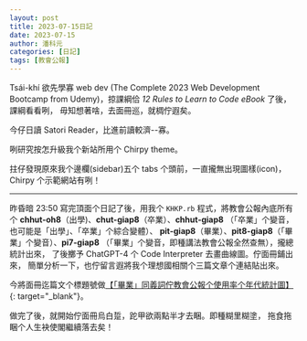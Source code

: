 ```yaml
---
layout: post
title: 2023-07-15日記
date: 2023-07-15
author: 潘科元
categories: [日記]
tags: [教會公報]
---
```


Tsái-khí 欲先學寡 web dev (The Complete 2023 Web Development Bootcamp from Udemy)，掠課綱佮 *12 Rules to Learn to Code eBook* 了後，課綱看看咧，
毋知想著啥，去面冊巡，就椆佇遐矣。

今仔日讀 Satori Reader，比進前讀較濟\-\-寡。

咧研究按怎升級我个新站所用个 Chirpy theme。

拄仔發現原來我个邊欄(sidebar)五个 tabs 个頭前，一直攏無出現圖樣(icon)，
Chirpy 个示範網站有咧！

---

昨昏暗 23:50 寫完頂面个日記了後，用我个 `KHKP.rb` 程式，將教會公報內底所有个
**chhut-oh8**（出學)、**chut-giap8**（卒業）、**chhut-giap8**
（「卒業」个變音，也可能是「出學」、「卒業」个綜合變體）、
**pit-giap8**（畢業）、**pit8-giap8**（「畢業」个變音）、**pi7-giap8**
（「畢業」个變音，即種講法教會公報全然查無），攏總統計出來，
了後擲予 ChatGPT-4 个 Code Interpreter 去畫曲線圖。佇面冊鋪出來，
簡單分析一下，也佇留言遐將我个理想國相關个三篇文章个連結貼出來。

今將面冊迄篇文个標題號做[【「畢業」同義詞佇教會公報个使用率个年代統計圖】](https://www.facebook.com/khoguan/posts/pfbid0G4KZuubLu1XjfcVeubm3j22U5if3V1vKM1DVS1QpFF7cQ4CpK8ZZ2pmuLW5szwPZl){: target="_blank"}。

做完了後，就開始佇面冊烏白踅，跎甲欲兩點半才去睏。即種糊里糊塗，
拖食拖睏个人生袂使閣繼續落去矣！
